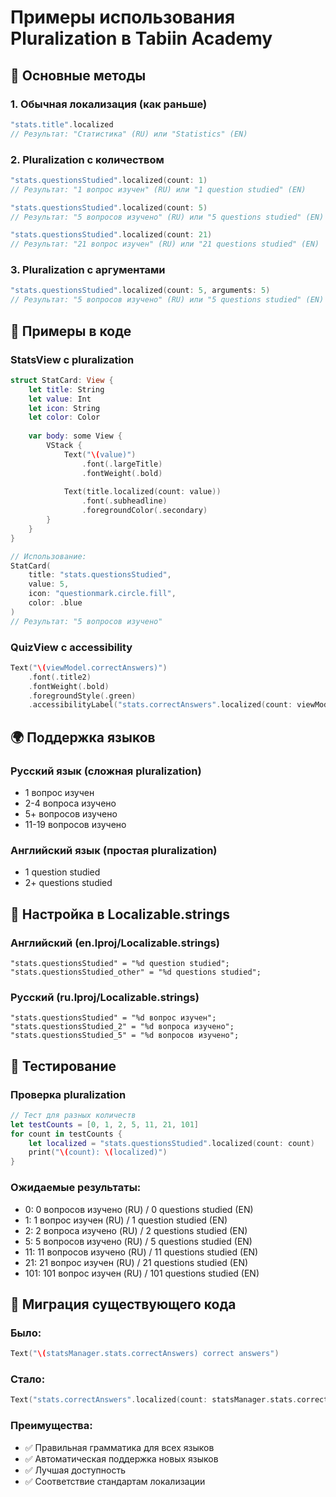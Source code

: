 # Примеры использования Pluralization в Tabiin Academy

## 🎯 Основные методы

### 1. Обычная локализация (как раньше)
```swift
"stats.title".localized
// Результат: "Статистика" (RU) или "Statistics" (EN)
```

### 2. Pluralization с количеством
```swift
"stats.questionsStudied".localized(count: 1)
// Результат: "1 вопрос изучен" (RU) или "1 question studied" (EN)

"stats.questionsStudied".localized(count: 5)
// Результат: "5 вопросов изучено" (RU) или "5 questions studied" (EN)

"stats.questionsStudied".localized(count: 21)
// Результат: "21 вопрос изучен" (RU) или "21 questions studied" (EN)
```

### 3. Pluralization с аргументами
```swift
"stats.questionsStudied".localized(count: 5, arguments: 5)
// Результат: "5 вопросов изучено" (RU) или "5 questions studied" (EN)
```

## 📱 Примеры в коде

### StatsView с pluralization
```swift
struct StatCard: View {
    let title: String
    let value: Int
    let icon: String
    let color: Color
    
    var body: some View {
        VStack {
            Text("\(value)")
                .font(.largeTitle)
                .fontWeight(.bold)
            
            Text(title.localized(count: value))
                .font(.subheadline)
                .foregroundColor(.secondary)
        }
    }
}

// Использование:
StatCard(
    title: "stats.questionsStudied",
    value: 5,
    icon: "questionmark.circle.fill",
    color: .blue
)
// Результат: "5 вопросов изучено"
```

### QuizView с accessibility
```swift
Text("\(viewModel.correctAnswers)")
    .font(.title2)
    .fontWeight(.bold)
    .foregroundStyle(.green)
    .accessibilityLabel("stats.correctAnswers".localized(count: viewModel.correctAnswers))
```

## 🌍 Поддержка языков

### Русский язык (сложная pluralization)
- 1 вопрос изучен
- 2-4 вопроса изучено  
- 5+ вопросов изучено
- 11-19 вопросов изучено

### Английский язык (простая pluralization)
- 1 question studied
- 2+ questions studied

## 🔧 Настройка в Localizable.strings

### Английский (en.lproj/Localizable.strings)
```
"stats.questionsStudied" = "%d question studied";
"stats.questionsStudied_other" = "%d questions studied";
```

### Русский (ru.lproj/Localizable.strings)
```
"stats.questionsStudied" = "%d вопрос изучен";
"stats.questionsStudied_2" = "%d вопроса изучено";
"stats.questionsStudied_5" = "%d вопросов изучено";
```

## 🧪 Тестирование

### Проверка pluralization
```swift
// Тест для разных количеств
let testCounts = [0, 1, 2, 5, 11, 21, 101]
for count in testCounts {
    let localized = "stats.questionsStudied".localized(count: count)
    print("\(count): \(localized)")
}
```

### Ожидаемые результаты:
- 0: 0 вопросов изучено (RU) / 0 questions studied (EN)
- 1: 1 вопрос изучен (RU) / 1 question studied (EN)
- 2: 2 вопроса изучено (RU) / 2 questions studied (EN)
- 5: 5 вопросов изучено (RU) / 5 questions studied (EN)
- 11: 11 вопросов изучено (RU) / 11 questions studied (EN)
- 21: 21 вопрос изучен (RU) / 21 questions studied (EN)
- 101: 101 вопрос изучен (RU) / 101 questions studied (EN)

## 🚀 Миграция существующего кода

### Было:
```swift
Text("\(statsManager.stats.correctAnswers) correct answers")
```

### Стало:
```swift
Text("stats.correctAnswers".localized(count: statsManager.stats.correctAnswers))
```

### Преимущества:
- ✅ Правильная грамматика для всех языков
- ✅ Автоматическая поддержка новых языков
- ✅ Лучшая доступность
- ✅ Соответствие стандартам локализации
